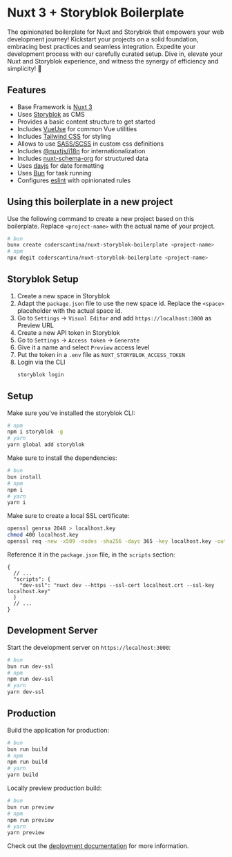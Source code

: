 # Nuxt 3 + Storyblok Boilerplate

The opinionated boilerplate for Nuxt and Storyblok that empowers your web development journey!
Kickstart your projects on a solid foundation, embracing best practices and seamless integration.
Expedite your development process with our carefully curated setup.
Dive in, elevate your Nuxt and Storyblok experience, and witness the synergy of efficiency and simplicity! 🚀

## Features

- Base Framework is [Nuxt 3](https://nuxt.com/docs/getting-started/introduction)
- Uses [Storyblok](https://www.storyblok.com/docs/guide/introduction) as CMS
- Provides a basic content structure to get started
- Includes [VueUse](https://vueuse.org/) for common Vue utilities
- Includes [Tailwind CSS](https://tailwindcss.com/docs) for styling
- Allows to use [SASS/SCSS](https://sass-lang.com/documentation) in custom css definitions
- Includes [@nuxtjs/i18n](https://i18n.nuxtjs.org/) for internationalization
- Includes [nuxt-schema-org](https://nuxt.com/modules/schema-org) for structured data
- Uses [dayjs](https://day.js.org/docs/en/installation/installation) for date formatting
- Uses [Bun](https://bun.sh/) for task running
- Configures [eslint](https://eslint.org/docs/user-guide/getting-started) with opinionated rules

## Using this boilerplate in a new project

Use the following command to create a new project based on this boilerplate. Replace `<project-name>` with the actual name of your project.

```bash
# bun
bunx create coderscantina/nuxt-storyblok-boilerplate <project-name>
# npm
npx degit coderscantina/nuxt-storyblok-boilerplate <project-name>
```

## Storyblok Setup

1. Create a new space in Storyblok
  1. Adapt the `package.json` file to use the new space id. Replace the `<space>` placeholder with the actual space id.
  2. Go to `Settings` -> `Visual Editor` and add `https://localhost:3000` as Preview URL
2. Create a new API token in Storyblok
  1. Go to `Settings` -> `Access token` -> `Generate`
  2. Give it a name and select `Preview` access level
  3. Put the token in a `.env` file as `NUXT_STORYBLOK_ACCESS_TOKEN`
3. Login via the CLI
   ```bash
   storyblok login
   ```

## Setup

Make sure you've installed the storyblok CLI:

```bash
# npm
npm i storyblok -g
# yarn 
yarn global add storyblok
```

Make sure to install the dependencies:

```bash
# bun
bun install
# npm
npm i
# yarn
yarn i
```

Make sure to create a local SSL certificate: 

```bash
openssl genrsa 2048 > localhost.key
chmod 400 localhost.key
openssl req -new -x509 -nodes -sha256 -days 365 -key localhost.key -out localhost.crt
```

Reference it in the `package.json` file, in the `scripts` section:

```json5
{
  // ...
  "scripts": {
    "dev-ssl": "nuxt dev --https --ssl-cert localhost.crt --ssl-key localhost.key"
  }
  // ...
}
```

## Development Server

Start the development server on `https://localhost:3000`:

```bash
# bun
bun run dev-ssl
# npm
npm run dev-ssl
# yarn
yarn dev-ssl
```

## Production

Build the application for production:

```bash
# bun
bun run build
# npm
npm run build
# yarn
yarn build
```

Locally preview production build:

```bash
# bun
bun run preview
# npm
npm run preview
# yarn
yarn preview
```

Check out the [deployment documentation](https://nuxt.com/docs/getting-started/deployment) for more information.
